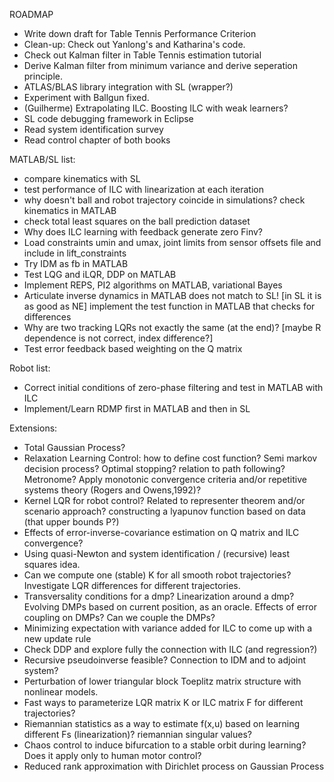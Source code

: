 ROADMAP

- Write down draft for Table Tennis Performance Criterion
- Clean-up: Check out Yanlong's and Katharina's code.
- Check out Kalman filter in Table Tennis estimation tutorial
- Derive Kalman filter from minimum variance and derive seperation principle.
- ATLAS/BLAS library integration with SL (wrapper?)
- Experiment with Ballgun fixed.
- (Guilherme) Extrapolating ILC. Boosting ILC with weak learners?
- SL code debugging framework in Eclipse
- Read system identification survey
- Read control chapter of both books

MATLAB/SL list:
- compare kinematics with SL
- test performance of ILC with linearization at each iteration
- why doesn't ball and robot trajectory coincide in simulations? check kinematics in MATLAB
- check total least squares on the ball prediction dataset
- Why does ILC learning with feedback generate zero Finv?
- Load constraints umin and umax, joint limits from sensor offsets file and include in lift_constraints
- Try IDM as fb in MATLAB
- Test LQG and iLQR, DDP on MATLAB
- Implement REPS, PI2 algorithms on MATLAB, variational Bayes
- Articulate inverse dynamics in MATLAB does not match to SL! [in SL it is as good as NE]
implement the test function in MATLAB that checks for differences
- Why are two tracking LQRs not exactly the same (at the end)? 
  [maybe R dependence is not correct, index difference?]
- Test error feedback based weighting on the Q matrix

Robot list:
- Correct initial conditions of zero-phase filtering and test in MATLAB with ILC
- Implement/Learn RDMP first in MATLAB and then in SL

Extensions:
- Total Gaussian Process?
- Relaxation Learning Control: how to define cost function? Semi markov decision process? Optimal stopping?
  relation to path following? Metronome? Apply monotonic convergence criteria and/or repetitive systems theory
  (Rogers and Owens,1992)?
- Kernel LQR for robot control? Related to representer theorem and/or scenario approach? 
  constructing a lyapunov function based on data (that upper bounds P?)
- Effects of error-inverse-covariance estimation on Q matrix and ILC convergence?
- Using quasi-Newton and system identification / (recursive) least squares idea.
- Can we compute one (stable) K for all smooth robot trajectories? 
  Investigate LQR differences for different trajectories.
- Transversality conditions for a dmp? Linearization around a dmp? 
  Evolving DMPs based on current position, as an oracle. Effects of error coupling on DMPs? 
  Can we couple the DMPs?
- Minimizing expectation with variance added for ILC to come up with a new update rule
- Check DDP and explore fully the connection with ILC (and regression?)
- Recursive pseudoinverse feasible? Connection to IDM and to adjoint system? 
- Perturbation of lower triangular block Toeplitz matrix structure with nonlinear models.
- Fast ways to parameterize LQR matrix K or ILC matrix F for different trajectories?
- Riemannian statistics as a way to estimate f(x,u) based on learning different Fs (linearization)?
  riemannian singular values?
- Chaos control to induce bifurcation to a stable orbit during learning? Does it apply only to human 
  motor control?
- Reduced rank approximation with Dirichlet process on Gaussian Process